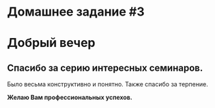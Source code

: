 # Домашнее задание #3

# Добрый вечер

## Спасибо за серию интересных семинаров.

Было весьма конструктивно и понятно. Также спасибо за терпение.

**Желаю Вам профессиональных успехов.**

